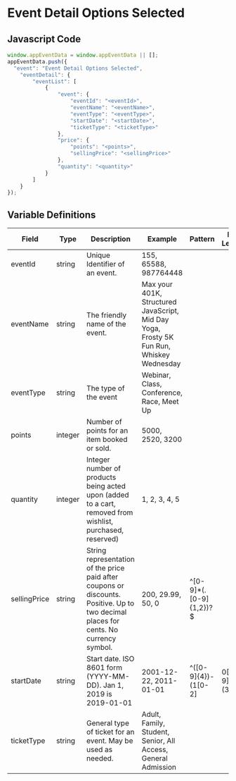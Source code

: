 # Event Detail Options Selected

### 

## Javascript Code
```js
window.appEventData = window.appEventData || [];
appEventData.push({
  "event": "Event Detail Options Selected",
    "eventDetail": {
        "eventList": [
            {
                "event": {
                    "eventId": "<eventId>",
                    "eventName": "<eventName>",
                    "eventType": "<eventType>",
                    "startDate": "<startDate>",
                    "ticketType": "<ticketType>"
                },
                "price": {
                    "points": "<points>",
                    "sellingPrice": "<sellingPrice>"
                },
                "quantity": "<quantity>"
            }
        ]
    }
});
```

## Variable Definitions

|Field|Type|Description|Example|Pattern|Min Length|Max Length|Minimum|Maximum|Multiple Of|
| --- | --- | --- | --- | --- | --- | --- | --- | --- | --- |
|eventId|string|Unique Identifier of an event. |155, 65588, 987764448|||||||
|eventName|string|The friendly name of the event.|Max your 401K, Structured JavaScript, Mid Day Yoga, Frosty 5K Fun Run, Whiskey Wednesday|||||||
|eventType|string|The type of the event|Webinar, Class, Conference, Race, Meet Up|||||||
|points|integer|Number of points for an item booked or sold.|5000, 2520, 3200|||||||
|quantity|integer|Integer number of products being acted upon \(added to a cart, removed from wishlist, purchased, reserved\)|1, 2, 3, 4, 5||||1|||
|sellingPrice|string|String representation of the price paid after coupons or discounts. Positive. Up to two decimal places for cents. No currency symbol.|200, 29.99, 50, 0|^[0-9]*(\.[0-9]{1,2})?$||||||
|startDate|string|Start date. ISO 8601 form \(YYYY-MM-DD\). Jan 1, 2019 is 2019-01-01|2001-12-22, 2011-01-01|^([0-9]{4})-(1[0-2]|0[1-9])-(3[01]|0[1-9]|[12][0-9])$||||||
|ticketType|string|General type of ticket for an event. May be used as needed.|Adult, Family, Student, Senior, All Access, General Admission|||||||
